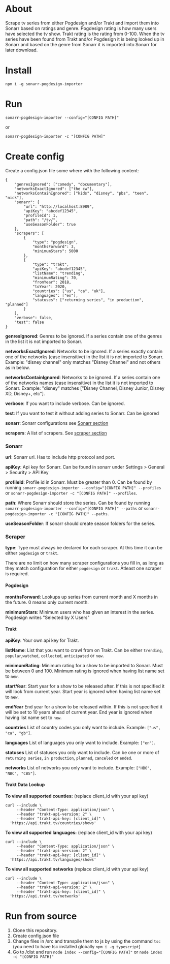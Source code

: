 About
====
Scrape tv series from either Pogdesign and/or Trakt and import them into Sonarr based on ratings and genre. Pogdesign rating is how many users have selected the tv show. Trakt rating is the rating from 0-100.
When the tv series have been found from Trakt and/or Pogdesign it is being looked up in Sonarr and based on the genre from Sonarr it is imported into Sonarr for later download.

Install
=======
`npm i -g sonarr-pogdesign-importer`

Run
===
`sonarr-pogdesign-importer --config="[CONFIG PATH]"`

or

`sonarr-pogdesign-importer -c "[CONFIG PATH]"`

Create config
=============
Create a config.json file some where with the following content:
```
{
    "genresIgnored": ["comedy", "documentary"],
    "networksExactIgnored": ["the cw"],
    "networksContainIgnored": ["kids", "disney", "pbs", "teen", "nick"],
    "sonarr": {
        "url": "http://localhost:8989",
        "apiKey": "abcdef12345",
        "profileId": 1,
        "path": "/tv/",
        "useSeasonFolder": true
    },
    "scrapers": [
        {
            "type": "pogdesign",
            "monthsForward": 3,
            "minimumStars": 5000
        },
        {
            "type": "trakt",
            "apiKey": "abcdef12345",
            "listName": "trending",
            "minimumRating": 70,
            "fromYear": 2018,
            "toYear": 2020,
            "countries": ["us", "ca", "uk"],
            "languages": ["en"],
            "statuses": ["returning series", "in production", "planned"]
        }
    ],
    "verbose": false,
    "test": false
}
```

**genresIgnored**: Genres to be ignored. If a series contain one of the genres in the list it is not imported to Sonarr.

**networksExactIgnored**: Networks to be ignored. If a series exactly contain one of the networks (case insensitive) in the list it is not imported to Sonarr. Example: "disney channel" only matches "Disney Channel" and not others as in below.

**networksContainIgnored**: Networks to be ignored. If a series contain one of the networks names (case insensitive) in the list it is not imported to Sonarr. Example: "disney" matches ["Disney Channel, Disney Junior, Disney XD, Disney+, etc"].

**verbose**: If you want to include verbose. Can be ignored.

**test**: If you want to test it without adding series to Sonarr. Can be ignored

**sonarr**: Sonarr configurations see [Sonarr section](#sonarr)

**scrapers**: A list of scrapers. See [scraper section](#scraper)

### Sonarr
**url**: Sonarr url. Has to include http protocol and port.

**apiKey**: Api key for Sonarr. Can be found in sonarr under Settings > General > Security > API Key

**profileId**: Profile id in Sonarr. Must be greater than 0. Can be found by running `sonarr-pogdesign-importer --config="[CONFIG PATH]" --profiles` or `sonarr-pogdesign-importer -c "[CONFIG PATH]" --profiles`.

**path**: Where Sonarr should store the series. Can be found by running `sonarr-pogdesign-importer --config="[CONFIG PATH]" --paths` or `sonarr-pogdesign-importer -c "[CONFIG PATH]" --paths`.

**useSeasonFolder**: If sonarr should create season folders for the series.

### Scraper
**type**: Type must always be declared for each scraper. At this time it can be either `pogdesign` or `trakt`.

There are no limit on how many scraper configurations you fill in, as long as they match configuration for either `pogdesign` or `trakt`. Atleast one scraper is required.
#### Pogdesign
**monthsForward**: Lookups up series from current month and X months in the future. 0 means only current month.

**minimumStars**: Minimum users who has given an interest in the series. Pogdesign writes "Selected by X Users"

#### Trakt
**apiKey**: Your own api key for Trakt.

**listName**: List that you want to crawl from on Trakt. Can be either `trending`, `popular`,`watched`, `collected`, `anticipated` or `new`.

**minimumRating**: Minimum rating for a show to be imported to Sonarr. Must be between 0 and 100. Minimum rating is ignored when having list name set to `new`.

**startYear**: Start year for a show to be released after. If this is not specified it will look from current year. Start year is ignored when having list name set to `new`.

**endYear** End year for a show to be released within. If this is not specified it will be set to 10 years ahead of current year. End year is ignored when having list name set to `new`.

**countries** List of country codes you only want to include. Example: `["us", "ca", "gb"]`.

**languages** List of languages you only want to include. Example: `["en"]`.

**statuses** List of statuses you only want to include. Can be one or more of `returning series`, `in production`, `planned`, `canceled` or `ended`.

**networks** List of networks you only want to include. Example: `["HBO", "NBC", "CBS"]`.

#### Trakt Data Lookup

**To view all supported counties:**
(replace client_id with your api key)

```
curl --include \
     --header "Content-Type: application/json" \
     --header "trakt-api-version: 2" \
     --header "trakt-api-key: [client_id]" \
  'https://api.trakt.tv/countries/shows'
```

**To view all supported languages:**
(replace client_id with your api key)

```
curl --include \
     --header "Content-Type: application/json" \
     --header "trakt-api-version: 2" \
     --header "trakt-api-key: [client_id]" \
  'https://api.trakt.tv/languages/shows'
```

**To view all supported networks**
(replace client_id with your api key)

```
curl --include \
     --header "Content-Type: application/json" \
     --header "trakt-api-version: 2" \
     --header "trakt-api-key: [client_id]" \
  'https://api.trakt.tv/networks'
```

Run from source
===============
1. Clone this repository.
2. Create config.json file
3. Change files in /src and transpile them to js by using the command `tsc` (you need to have tsc installed globally `npm i -g typescript`)
4. Go to /dist and run `node index --config="[CONFIG PATH]"` or `node index -c "[CONFIG PATH]"`
